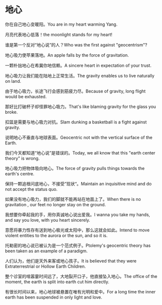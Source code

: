 # 地心

<p><span class="chinese">你在自己地心变暖阳。</span><span class="english">You are in my heart warming Yang.</span></p>

<p><span class="chinese">月亮代表地心低落！</span><span class="english">the moonlight stands for my heart!</span></p>

<p><span class="chinese">谁是第一个反对“地心说”的人？</span><span class="english">Who was the first against "geocentrism"?</span></p>

<p><span class="chinese">地心吸力使苹果落地。</span><span class="english">An apple falls by the force of gravitation.</span></p>

<p><span class="chinese">一颗朴拙地心在希冀你地信赖。</span><span class="english">A sincere heart in expectation of your trust.</span></p>

<p><span class="chinese">地心吸力让我们能在陆地上正常生活。</span><span class="english">The gravity enables us to live naturally on land.</span></p>

<p><span class="chinese">由于地心吸力，长途飞行会感到筋疲力尽。</span><span class="english">Because of gravity, long flight would be exhausted.</span></p>

<p><span class="chinese">那好比打破杯子却怪罪地心吸力。</span><span class="english">That's like blaming gravity for the glass you broke.</span></p>

<p><span class="chinese">扣篮是需要与地心吸力对抗。</span><span class="english">Slam dunking a basketball is a fight against gravity.</span></p>

<p><span class="chinese">说明地心不垂直与地球表面。</span><span class="english">Geocentric not with the vertical surface of the Earth.</span></p>

<p><span class="chinese">我们今天都知道“地心说”是错误的。</span><span class="english">Today, we all know that this "earth center theory" is wrong.</span></p>

<p><span class="chinese">地心吸力把物体吸向地心。</span><span class="english">The force of gravity pulls things towards the earth's centre.</span></p>

<p><span class="chinese">保持一颗追根问底地心，不接受”现状“。</span><span class="english">Maintain an inquisitive mind and do not accept the status quo.</span></p>

<p><span class="chinese">如果没有地心吸力，我们的脚就不能再站在地面上了。</span><span class="english">When there is no gravitation , our feet no longer stay on the ground.</span></p>

<p><span class="chinese">我想要你牵起我的手，用你真诚地心说出爱我。</span><span class="english">I wanna you take my hands, and say you love, with you heart sincerely.</span></p>

<p><span class="chinese">意愿将暴力性存有送到地心极光或太阳中，那么这就会如此。</span><span class="english">Intend to move violent entities to the aurora or the sun, and so it is.</span></p>

<p><span class="chinese">托勒密的地心说已被认为是一个范式例子。</span><span class="english">Ptolemy's geocentric theory has been taken as an example of a paradigm.</span></p>

<p><span class="chinese">人们认为，他们是天外来客或地心孩子。</span><span class="english">It is believed that they were Extraterrestrial or Hollow Earth Children.</span></p>

<p><span class="chinese">整个诊室的喧嚣霎时间远了，大地裂开口子，他直接坠入地心。</span><span class="english">The office of the moment, the earth is split into earth cut him directly.</span></p>

<p><span class="chinese">有很长时间以来，地心地球被悬置在唯有光明和爱中。</span><span class="english">For a long time the inner earth has been suspended in only light and love.</span></p>

